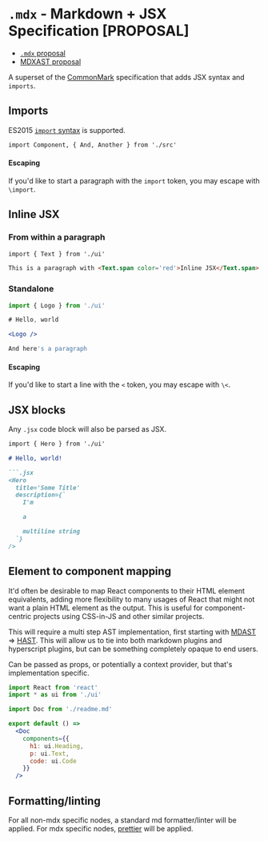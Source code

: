 # `.mdx` - Markdown + JSX Specification [PROPOSAL]

- [`.mdx` proposal](https://spectrum.chat/?t=1021be59-2738-4511-aceb-c66921050b9a)
- [MDXAST proposal](https://github.com/syntax-tree/ideas/issues/3)

A superset of the [CommonMark](http://commonmark.org) specification that adds JSX syntax and `imports`.

## Imports

ES2015 [`import` syntax](https://developer.mozilla.org/en-US/docs/Web/JavaScript/Reference/Statements/import) is supported.

```md
import Component, { And, Another } from './src'
```

#### Escaping

If you'd like to start a paragraph with the `import` token, you may escape with `\import`.

## Inline JSX

### From within a paragraph

```md
import { Text } from './ui'

This is a paragraph with <Text.span color='red'>Inline JSX</Text.span>
```

### Standalone

```jsx
import { Logo } from './ui'

# Hello, world

<Logo />

And here's a paragraph
```

#### Escaping

If you'd like to start a line with the `<` token, you may escape with `\<`.

## JSX blocks

Any `.jsx` code block will also be parsed as JSX.

```md
import { Hero } from './ui'

# Hello, world!

```.jsx
<Hero
  title='Some Title'
  description={`
    I'm

    a

    multiline string
  `}
/>
```

## Element to component mapping

It'd often be desirable to map React components to their HTML element equivalents, adding more flexibility to many usages of React that might not want a plain HTML element as the output.
This is useful for component-centric projects using CSS-in-JS and other similar projects.

This will require a multi step AST implementation, first starting with [MDAST](https://github.com/syntax-tree/mdast) => [HAST](https://github.com/syntax-tree/hast).
This will allow us to tie into both markdown plugins and hyperscript plugins, but can be something completely opaque to end users.

Can be passed as props, or potentially a context provider, but that's implementation specific.

```jsx
import React from 'react'
import * as ui from './ui'

import Doc from './readme.md'

export default () =>
  <Doc
    components={{
      h1: ui.Heading,
      p: ui.Text,
      code: ui.Code
    }}
  />
```

## Formatting/linting

For all non-mdx specific nodes, a standard md formatter/linter will be applied.
For mdx specific nodes, [prettier](https://github.com/prettier/prettier) will be applied.
